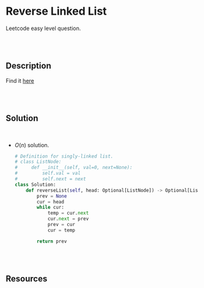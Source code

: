 # Reverse Linked List

Leetcode easy level question.

<br>
<br>

## Description

Find it [here](http://rb.gy/1nj72g)

<br>
<br>

## Solution

<br>

- $O(n)$ solution.

  ```py
  # Definition for singly-linked list.
  # class ListNode:
  #     def __init__(self, val=0, next=None):
  #         self.val = val
  #         self.next = next
  class Solution:
      def reverseList(self, head: Optional[ListNode]) -> Optional[ListNode]:
          prev = None
          cur = head
          while cur:
              temp = cur.next
              cur.next = prev
              prev = cur
              cur = temp

          return prev
  ```

<br>
<br>

## Resources

<br>
<br>
